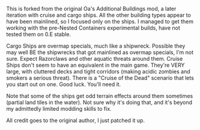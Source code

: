 This is forked from the original Oa's Additional Buildings mod, a later iteration with cruise and cargo ships. All the other building types appear to have been mainlined, so I focused only on the ships. I managed to get them working with the pre-Nested Containers experimental builds, have not tested them on 0.E stable.

Cargo Ships are overmap specials, much like a shipwreck. Possible they may well BE the shipwrecks that got mainlined as overmap specials, I'm not sure.
Expect Razorclaws and other aquatic threats around them. 
Cruise Ships don't seem to have an equivalent in the main game. They're VERY large, with cluttered decks and tight corridors (making acidic zombies and smokers a serious threat). There is a "Cruise of the Dead" scenario that lets you start out on one. Good luck. You'll need it.

Note that some of the ships get odd terrain effects around them sometimes (partial land tiles in the water). Not sure why it's doing that, and it's beyond my admittedly limited modding skills to fix.

All credit goes to the original author, I just patched it up.
